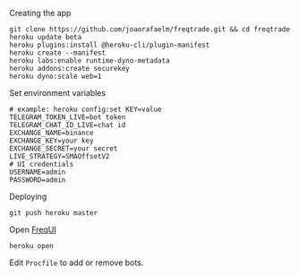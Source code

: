Creating the app
```shell
git clone https://github.com/joaorafaelm/freqtrade.git && cd freqtrade
heroku update beta
heroku plugins:install @heroku-cli/plugin-manifest
heroku create --manifest
heroku labs:enable runtime-dyno-metadata
heroku addons:create securekey
heroku dyno:scale web=1
```

Set environment variables
```
# example: heroku config:set KEY=value
TELEGRAM_TOKEN_LIVE=bot token
TELEGRAM_CHAT_ID_LIVE=chat id
EXCHANGE_NAME=binance
EXCHANGE_KEY=your key
EXCHANGE_SECRET=your secret
LIVE_STRATEGY=SMAOffsetV2
# UI credentials
USERNAME=admin
PASSWORD=admin
```

Deploying
```
git push heroku master
```

Open [FreqUI](https://github.com/freqtrade/frequi)
```
heroku open
```

Edit `Procfile` to add or remove bots.
